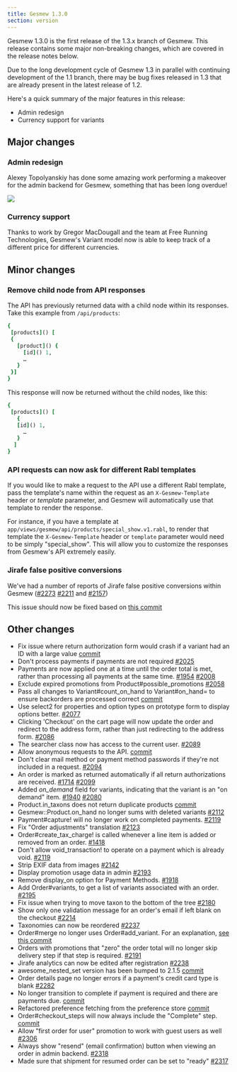 ```yaml
---
title: Gesmew 1.3.0
section: version
---
```


Gesmew 1.3.0 is the first release of the 1.3.x branch of Gesmew. This release contains some major non-breaking changes, which are covered in the release notes below.

Due to the long development cycle of Gesmew 1.3 in parallel with continuing development of the 1.1 branch, there may be bug fixes released in 1.3 that are already present in the latest release of 1.2.

Here's a quick summary of the major features in this release:

-   Admin redesign
-   Currency support for variants

## Major changes

### Admin redesign

Alexey Topolyanskiy has done some amazing work performing a makeover for the  admin backend for Gesmew, something that has been long overdue!

![](../images/developer/new-admin-interface.png)

### Currency support

Thanks to work by Gregor MacDougall and the team at Free Running Technologies, Gesmew's Variant model now is able to keep track of a different price for different currencies.

## Minor changes

### Remove child node from API responses

The API has previously returned data with a child node within its responses. Take this example from `/api/products`:

```ruby
{
 [products]() [
 {
   [product]() {
     [id]() 1,
     …
   }
 }]
}
```

This response will now be returned without the child nodes, like this:

```ruby
{
 [products]() [
   {
   [id]() 1,
     …
   }
  ]
}
```

### API requests can now ask for different Rabl templates

If you would like to make a request to the API use a different Rabl template, pass the template's name within the request as an `X-Gesmew-Template` header or *template* parameter, and Gesmew will automatically use that template to render the response.

For instance, if you have a template at `app/views/gesmew/api/products/special_show.v1.rabl`, to render that template the `X-Gesmew-Template` header or `template` parameter would need to be simply "special_show". This will allow you to customize the responses from Gesmew's API extremely easily.

### Jirafe false positive conversions

We've had a number of reports of Jirafe false positive conversions within Gesmew
([#2273](https://github.com/gesmew/gesmew/issues/2273)
[#2211](https://github.com/gesmew/gesmew/issues/2211) and
[#2157](https://github.com/gesmew/gesmew/issues/2157))

This issue should now be fixed based on [this commit](https://github.com/gesmew/gesmew/commit/50bc65f78d07453fea85ae034748007946bd27bd)

## Other changes

-   Fix issue where return authorization form would crash if a variant
    had an ID
    with a large value
    [commit](https://github.com/gesmew/gesmew/commit/820a1c023d915f9d2c972c04c5641b5d823ab508)
-   Don't process payments if payments are not required [#2025](https://github.com/gesmew/gesmew/issues/2025)
-   Payments are now applied one at a time until the order total is met,
    rather
    than processing all payments at the same time.
    [#1954](https://github.com/gesmew/gesmew/issues/1954)
    [#2008](https://github.com/gesmew/gesmew/issues/2008)
-   Exclude expired promotions from Product#possible_promotions
    [#2058](https://github.com/gesmew/gesmew/issues/2058)
-   Pass all changes to Variant#count_on_hand to Variant#on_hand=
    to ensure
    backorders are processed correct
    [commit](https://github.com/gesmew/gesmew/commit/d6c1183095125a946e8f6f1078ce0ee7487687b9)
-   Use select2 for properties and option types on prototype form to
    display
    options better. [#2077](https://github.com/gesmew/gesmew/issues/2077)
-   Clicking 'Checkout' on the cart page will now update the order and
    redirect to
    the address form, rather than just redirecting to the address form.
    [#2086](https://github.com/gesmew/gesmew/issues/2086)
-   The searcher class now has access to the current user.
    [#2089](https://github.com/gesmew/gesmew/issues)
-   Allow anonymous requests to the API.
    [commit](https://github.com/gesmew/gesmew/commit/456cadf5ff858ecac75646ca6b592be384a07396)
-   Don't clear mail method or payment method passwords if they're not
    included in
    a request. [#2094](https://github.com/gesmew/gesmew/issues/2094)
-   An order is marked as returned automatically if all return
    authorizations are
    received. [#1714](https://github.com/gesmew/gesmew/issues/1714)
    [#2099](https://github.com/gesmew/gesmew/issues/2099)
-   Added *on_demand* field for variants, indicating that the variant
    is an "on
    demand" item. [#1940](https://github.com/gesmew/gesmew/issues/1940)
    [#2080](https://github.com/gesmew/gesmew/issues/2080)
-   Product.in_taxons does not return duplicate products
    [commit](https://github.com/gesmew/gesmew/commit/75fa3623b61e22fcde395b7f9900e23038361df9)
-   Gesmew::Product.on_hand no longer sums with deleted variants
    [#2112](https://github.com/gesmew/gesmew/issues/2112)
-   Payment#capture! will no longer work on completed payments.
    [#2119](https://github.com/gesmew/gesmew/issues/2119)
-   Fix "Order adjustments" translation
    [#2123](https://github.com/gesmew/gesmew/issues/2123)
-   Order#create_tax_charge! is called whenever a line item is added
    or removed
    from an order. [#1418](https://github.com/gesmew/gesmew/issues/1418)
-   Don't allow
    void_transaction! to operate on a payment which is already void.
    [#2119](https://github.com/gesmew/gesmew/issues/2119)
-   Strip EXIF data from images [#2142](https://github.com/gesmew/gesmew/issues/2142)
-   Display promotion usage data in admin
[#2193](https://github.com/gesmew/gesmew/issues/2193)
-   Remove display_on option for Payment Methods.
[#1918](https://github.com/gesmew/gesmew/issues/1981)
-   Add Order#variants, to get a list of variants associated with an order.
[#2195](https://github.com/gesmew/gesmew/issues/2195)
-   Fix issue when trying to move taxon to the bottom of the tree
[#2180](https://github.com/gesmew/gesmew/issues/2180)
-   Show only one validation message for an order's email if left blank on the
checkout [#2214](https://github.com/gesmew/gesmew/issues/2214)
-   Taxonomies can now be reordered
[#2237](https://github.com/gesmew/gesmew/issues/2237)
-   Order#merge no longer uses Order#add_variant. For an
explanation, [see this
commit](https://github.com/gesmew/gesmew/commit/8569ed5d98e354285ad6ccbd366444fd31e773f8)
-   Orders with promotions that "zero" the order total will no longer
    skip
    delivery step if that step is required.
    [#2191](https://github.com/gesmew/gesmew/issues/2191)
-   Jirafe analytics can now be edited after registration
    [#2238](https://github.com/gesmew/gesmew/issues)
-   awesome_nested_set version has been bumped to 2.1.5
    [commit](https://github.com/gesmew/gesmew/commit/3bdd22fedda456308f20f0817155590fab231e96)
-   Order details page no longer errors if a payment's credit card type
    is blank
    [#2282](https://github.com/gesmew/gesmew/issues/2282)
-   No longer transition to complete if payment is required and there
    are payments
    due.
    [commit](https://github.com/gesmew/gesmew/commit/8639bbcc3b1909a339b0a60da239a49b95baa760)
-   Refactored preference fetching from the preference store
    [commit](https://github.com/gesmew/gesmew/commit/bfcb5b29b3e29c3d451b14ab39e2b502ea93f6a4)
-   Order#checkout_steps will now always include the "Complete" step.
    [commit](https://github.com/gesmew/gesmew/commit/227f86ff57735e0e0637a0896006ff79fe8e0a6d)
-   Allow "first order for user" promotion to work with guest users as
    well
    [#2306](https://github.com/gesmew/gesmew/issues/2306)
-   Always show "resend" (email confirmation) button when viewing an
    order in
    admin backend. [#2318](https://github.com/gesmew/gesmew/issues/2318)
-   Made sure that shipment for resumed order can be set to "ready"
    [#2317](https://github.com/gesmew/gesmew/issues/2317)

